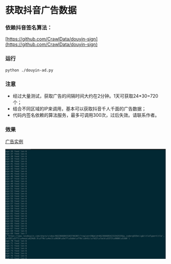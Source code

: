 # 获取抖音广告数据

### 依赖抖音签名算法：
[https://github.com/CrawlData/douyin-sign](https://github.com/CrawlData/douyin-sign)

### 运行
```
python ./douyin-ad.py
```

### 注意

+ 经过大量测试，获取广告的间隔时间大约在2分钟。1天可获取24*30=720个；
+ 结合不同区域的IP来调用，基本可以获取抖音千人千面的广告数据； 
+ 代码内签名依赖的算法服务，最多可调用300次，过后失效。请联系作者。

### 效果
[广告实例](https://www.iesdouyin.com/share/video/6616234046789782797/?region=CN&mid=6616234052879911694&u_code=g935miig&titleType=title)

![抖音广告数据](./preview.png)
